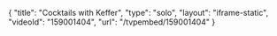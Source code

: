 {
    "title": "Cocktails with Keffer",
    "type": "solo",
    "layout": "iframe-static",
    "videoId": "159001404",
    "url": "\/tvpembed\/159001404"
}
